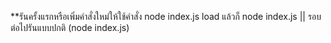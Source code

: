 **รันครั้งแรกหรือเพิ่มคำสั่งใหม่ให้ใช้คำสั่ง node index.js load แล้วก็ node index.js || รอบต่อไปรันแบบปกติ (node index.js)

